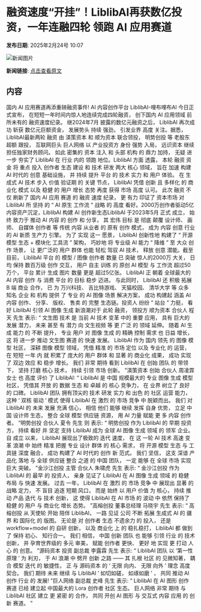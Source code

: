 # 融资速度“开挂”！LiblibAI再获数亿投资，一年连融四轮 领跑 AI 应用赛道

**发布日期**: 2025年2月24号 10:07

![新闻图片](https://upload.chinaz.com/2025/0224/6387598841159420262339615.png)

**新闻链接**: [点击查看原文](https://www.aibase.com/zh/news/15638)

## 内容

国内 AI 应用赛道再添重磅融资事件! AI 内容创作平台 LiblibAI-哩布哩布AI 今日正式宣布， 在短短一年时间内惊人地连续完成四轮融资， 创下国内 AI 应用领域 前所未有的 融资速度纪录。 继2024年7月 披露的数亿元融资之后， LiblibAI 再次成功 斩获 数亿元巨额资金， 发展势头 持续 强劲， 引发业界 高度 关注。据悉， LiblibAI最新两轮 融资 由 渶策资本 和 顺为资本 联合领投， 明势创投 等 老股东 超额 跟投， 互联网巨头 巨人网络 以 产业投资方 身份 强势 入局， 远识资本 继续 担任独家财务顾问。 如此 密集的 资本 注入 和 头部 机构 的 鼎力 加持， 无疑 进一步 夯实了 LiblibAI 在 行业 内的 领跑 地位。LiblibAI 方面 透露， 本轮 融资 资金 将 重点 投入 创作者 生态 建设 和 技术 研发 两大 核心 领域， 旨在 加速 构建 AI 时代的 创意 基础设施， 并 持续 提升 平台 的 技术 实力 和 用户 体验。 在 生成式 AI 技术 步入 价值 验证期 的 关键 节点， LiblibAI 凭借 创新 且 多样化 的 商业化 模式 以及 稳健 的 用户 增长 态势 再度 获得 市场 高度 认可。 此次 融资 不仅 刷新了 国内 AI 应用 赛道 的 融资 速度 纪录， 更 有力 印证了 资本市场 对 LiblibAI 所 坚持 的 “ AI 原生 工作流 ” 战略 的 高度 看好。2000万创作者驱动5亿内容资产沉淀，LiblibAI 构建 AI 创作新生态LiblibAI 于2023年5月 正式 成立， 始终 致力于 推动 AI 内容 的 创作 和 分享， 其 宏伟 目标 是 彻底 颠覆 设计师、 画师、 自媒体 创作者 等 传统 内容 从业者 的 原有 创作 模式， 成为 内容 创意 行业 的 AI 新质 生产力 引擎。 为了 实现 这一 愿景， LiblibAI 创新性地 构建了 “ 开源 模型 生态 + 模块化 工具流 ” 架构， 巧妙地 将 专业级 AI 能力 “ 降维 ” 至 大众 创作 场景， 让 更广泛的 用户 群体 也能 轻松 驾驭 AI 技术， 释放 创意 潜能。截至 目前， LiblibAI 平台 的 模型 / 图像 创作者 数量 已 突破 惊人的2000万 大关， 日均 保持 数百万级 创作 交互， 用户 自主 训练 的 原创 AI 模型 与 工作流 超过50万个， 平台 累计 生成 图片 数量 更是 超过5亿张。 LiblibAI 正 朝着 全球最大的 AI 内容 创作 与 消费 平台 的 目标 稳步 迈进。 与此同时， LiblibAI 还 积极 拓展 B 端 商业 合作， 已 为 万兴科技、 吉比特游戏、 天猫校园、 清华大学 等 众多 知名 企业 和 机构 提供 了 专业 的 AI 图像 场景 解决方案， 成功 构建起 涵盖 AI 内容 创作、 分享、 版权、 售卖 的 完整 生态链。投资人 纷纷 “ 站台 ” 力挺， 看好 LiblibAI 引领 AI 图像 生成 新浪潮对于 此轮 融资， 领投方 顺为资本 合伙人 程天 先生 表示: “ 文生图 技术 是 当前 AI 技术 变革 中的 重要 应用， 具有 巨大的 发展 潜力， 未来 甚至 有 潜力 向 文生视频 等 更 广泛 的 领域 延伸。 随着 AI 生成 能力 的 不断 提升， 专业 用户 对 图像 生成 的 精确 控制 需求 也 日益 增长， 这 将 进一步 推动 文生图 赛道 的 快速 发展。 LiblibAI 作为 国内 领先 的 图像 模型 社区， 深耕 图像 模型 领域， 凭借 精准 的 市场 定位 以及 专业化 的 运营， 在 短短 一年 内 就 积累了 庞大的 用户 群体 和 显著 的 商业化 成果， 成功 实现 了 双边 效应 和 稳步 增长。 我们 非常 期待 看到 LiblibAI 在 创始 团队 的 带领 下， 坚持 打磨 核心 技术， 持续 引领 市场 创新。 ”渶策资本 创始 合伙人 周凌霏 女士 也 高度 评价 了 LiblibAI: “ LiblibAI 是 中国 规模最大的 专业 图像 生成 模型 社区， 凭借其 开放 的 数据 生态 和 卓越 的 核心 竞争力， 在 业界 树立了 良好 的 口碑。 LiblibAI 团队 拥有顶尖的 技术 研发 实力 和 出色 的 社区 运营 能力， 这种 ‘ 双核 驱动 ’ 模式 使得 LiblibAI 在 激烈 的 市场 竞争 中 脱颖而出。 我们 对 LiblibAI 的 未来 发展 充满 信心， 相信 他们 能够 继续 发挥 自身 优势， 立足 中国 设计师 生态， 整合 全球 模型 供应链 资源， 用 AI 力量 赋能 更 多 内容 创作者。 ”明势创投 合伙人 夏令 先生 则 表示: “ 明势创投 作为 LiblibAI 的 早期 投资方， 持续 看好 并 坚定 支持 LiblibAI 成为 全球 AI 图像 生成 领域 的 领军 企业。 自 成立 以来， LiblibAI 展现出了极致的 迭代 速度， 在 这 一轮 AI 技术 高速 变革 浪潮 中 始终 精准 把握 专业 设计 群体 的 核心 需求， 将 开源 模型 生态 与 工具链 深度 融合， 成功 构建了 AI 时代的 创作 新 范式。 我们 坚信， 这支 深谙 产品化 落地 与 全球 供应链 整合 之道 的 中国 团队， 一定 能够 在 全球 市场 实现 巨大 突破。 ”金沙江创投 主管 合伙人 朱啸虎 先生 表示: “ 金沙江创投 作为 LiblibAI 的 最早 的 投资人， 亲身 见证了 LiblibAI 在 AI 图像 生成 领域 的 稳健 布局 与 快速 发展。 过去 一年， LiblibAI 在 激烈 的 市场 竞争 中 展现出 显著 的 战略 定力， 不 盲目 追逐 短期 风口， 而是 始终 以 用户 价值 为 核心， 持续 推动 产品 迭代 与 技术 创新， 这 使得 LiblibAI 在 AI 市场 的 波动 中 依然 保持了 稳健 的 用户 与 商业化 增长 态势。 ”高榕创投 董事总经理 马晓宇 先生 表示: “ 高榕创投 从 天使轮 开始 陪伴 LiblibAI， 一路 见证 公司 不断 拓展 生成式 AI 的 疆界 和 国际化 的 版图。 无论是 对 创作者 生态 不遗余力 的 投入， 还是 workflow+model 的 自研 创新， 以及 商业化 上 的 稳扎稳打， LiblibAI 都 做到了 保持 初心、 知行合一。 我们 相信， 中国 创新 团队 也 能够 引领 行业 的 技术 创新， 并 孕育世界级的 多元 审美， 赋能 创作者 更快、 更好 地 实现 更 打动 人心 的 创意。 ”源码资本 投资 副总裁 李露霖 先生 表示: “ LiblibAI 团队 以 ‘第一性 原理 ’ 为 利刃， 于 AI 浪潮 中 劈开 创新 之路 —— 其 扎根 社区 的 见微知著， 耦合 模型 迭代 的 敏捷性， 正 与 源码资本 的 ‘ 无限 向内、 无限 向外 ’ 理念 高度 契合。 我们 期待 未来 继续 与 LiblibAI ‘ 如切如磋， 如琢如磨 ’ ， 共同 推动 AI 创作 行业 的 发展! ”巨人网络 副总裁 史峰 先生 表示: “ LiblibAI 在 AI 图形 创作 赛道 已经 建立起 中国最大的 Lora 创作者 社区 生态。 巨人网络 非常 期待 与 LiblibAI 社区 建立 更 紧密 的 合作， 共同 开创 AI 图形 与 交互式 内容 应用 的 创新 赛道。 ”
